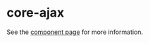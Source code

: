 core-ajax
=========

See the [component page](http://polymer-project.org/docs/elements/core-elements.html#core-ajax) for more information.
